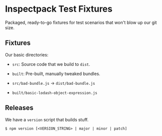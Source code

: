 Inspectpack Test Fixtures
=========================

Packaged, ready-to-go fixtures for test scenarios that won't blow up our git size.

## Fixtures

Our basic directories:

* `src`: Source code that we build to `dist`.
* `built`: Pre-built, manually tweaked bundles.

* `src/bad-bundle.js` -> `dist/bad-bundle.js`
* `built/basic-lodash-object-expression.js`

## Releases

We have a `version` script that builds stuff.

```
$ npm version [<VERSION_STRING> | major | minor | patch]
```
